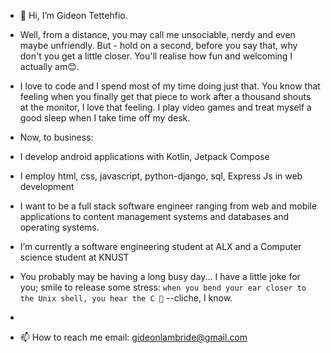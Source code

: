 - 👋 Hi, I’m Gideon Tettehfio.
- Well, from a distance, you may call me unsociable, nerdy and even maybe unfriendly. But - hold on a second, before you say that, why don't you get a little closer. You'll realise how fun and welcoming I actually am😊.
- I love to code and I spend most of my time doing just that. You know that feeling when you finally get that piece to work after a thousand shouts at the monitor, I love that feeling. I play video games and treat myself a good sleep when I take time off my desk.
- Now, to business:
- I develop android applications with Kotlin, Jetpack Compose
- I employ html, css, javascript, python-django, sql, Express Js in web development
- I want to be a full stack software engineer ranging from web and mobile applications to content management systems and databases and operating systems.
- I’m currently a software engineering student at ALX and a Computer science student at KNUST

- You probably may be having a long busy day... I have a little joke for you; smile to release some stress: ``when you bend your ear closer to the Unix shell, you hear the C 🤣`` --cliche, I know.
- 
- 📫 How to reach me email: gideonlambride@gmail.com 

<!---
Gideon-Tee/Gideon-Tee is a ✨ special ✨ repository because its `README.md` (this file) appears on your GitHub profile.
You can click the Preview link to take a look at your changes.
--->
